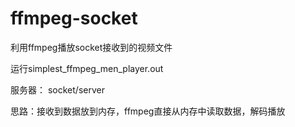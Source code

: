 # ffmpeg-socket
利用ffmpeg播放socket接收到的视频文件

运行simplest_ffmpeg_men_player.out

服务器： socket/server

思路：接收到数据放到内存，ffmpeg直接从内存中读取数据，解码播放
    

